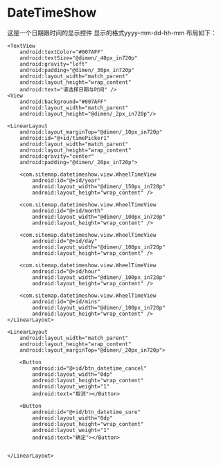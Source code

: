# DateTimeShow
这是一个日期跟时间的显示控件
显示的格式yyyy-mm-dd-hh-mm
布局如下：
  <?xml version="1.0" encoding="utf-8"?>
<LinearLayout xmlns:android="http://schemas.android.com/apk/res/android"
    android:layout_width="match_parent"
    android:layout_height="wrap_content"
    android:orientation="vertical"
    android:gravity="center_vertical"
    android:background="@drawable/layout_bg">


    <TextView
        android:textColor="#007AFF"
        android:textSize="@dimen/_40px_in720p"
        android:gravity="left"
        android:padding="@dimen/_30px_in720p"
        android:layout_width="match_parent"
        android:layout_height="wrap_content"
        android:text="请选择日期与时间" />
    <View
        android:background="#007AFF"
        android:layout_width="match_parent"
        android:layout_height="@dimen/_2px_in720p"/>

    <LinearLayout
        android:layout_marginTop="@dimen/_10px_in720p"
        android:id="@+id/timePicker1"
        android:layout_width="match_parent"
        android:layout_height="wrap_content"
        android:gravity="center"
        android:padding="@dimen/_20px_in720p">

        <com.sitemap.datetimeshow.view.WheelTimeView
            android:id="@+id/year"
            android:layout_width="@dimen/_150px_in720p"
            android:layout_height="wrap_content" />

        <com.sitemap.datetimeshow.view.WheelTimeView
            android:id="@+id/month"
            android:layout_width="@dimen/_100px_in720p"
            android:layout_height="wrap_content" />

        <com.sitemap.datetimeshow.view.WheelTimeView
            android:id="@+id/day"
            android:layout_width="@dimen/_100px_in720p"
            android:layout_height="wrap_content" />

        <com.sitemap.datetimeshow.view.WheelTimeView
            android:id="@+id/hour"
            android:layout_width="@dimen/_100px_in720p"
            android:layout_height="wrap_content" />

        <com.sitemap.datetimeshow.view.WheelTimeView
            android:id="@+id/mins"
            android:layout_width="@dimen/_100px_in720p"
            android:layout_height="wrap_content" />
    </LinearLayout>

    <LinearLayout
        android:layout_width="match_parent"
        android:layout_height="wrap_content"
        android:layout_marginTop="@dimen/_20px_in720p">

        <Button
            android:id="@+id/btn_datetime_cancel"
            android:layout_width="0dp"
            android:layout_height="wrap_content"
            android:layout_weight="1"
            android:text="取消"></Button>

        <Button
            android:id="@+id/btn_datetime_sure"
            android:layout_width="0dp"
            android:layout_height="wrap_content"
            android:layout_weight="1"
            android:text="确定"></Button>


    </LinearLayout>

</LinearLayout>
